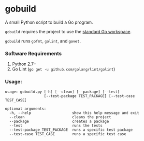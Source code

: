 # gobuild
A small Python script to build a Go program.

`gobuild` requires the project to use the [standard Go workspace](https://golang.org/doc/code.html).

`gobuild` runs `gofmt`, `golint`, and `govet`.

### Software Requirements
1. Python 2.7+
2. Go Lint (`go get -u github.com/golang/lint/golint`)

### Usage:
    usage: gobuild.py [-h] [--clean] [--package] [--test]
                      [--test-package TEST_PACKAGE] [--test-case TEST_CASE]
    
    optional arguments:
      -h, --help                   show this help message and exit
      --clean                      cleans the project
      --package                    creates a package
      --test                       runs the tests
      --test-package TEST_PACKAGE  runs a specific test package
      --test-case TEST_CASE        runs a specific test case
